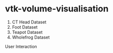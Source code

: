 # vtk-volume-visualisation

1. CT Head Dataset
2. Foot Dataset
3. Teapot Dataset
4. Wholefrog Dataset

User Interaction
